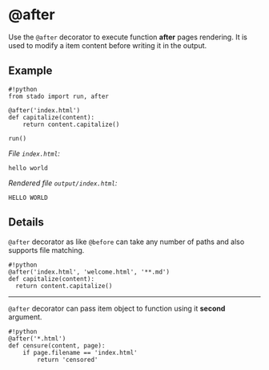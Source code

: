 @after
======

Use the `@after` decorator to execute function **after** pages rendering. It is used
to modify a item content before writing it in the output.

Example
-------

    #!python
    from stado import run, after

    @after('index.html')
    def capitalize(content):
        return content.capitalize()

    run()

*File `index.html`:*

    hello world


*Rendered file `output/index.html`:*

    HELLO WORLD


Details
-------

`@after` decorator as like `@before` can take any number of paths and also
supports file matching.

    #!python
    @after('index.html', 'welcome.html', '**.md')
    def capitalize(content):
      return content.capitalize()


* * *

`@after` decorator can pass item object to function using it **second** argument.

    #!python
    @after('*.html')
    def censure(content, page):
        if page.filename == 'index.html'
            return 'censored'
